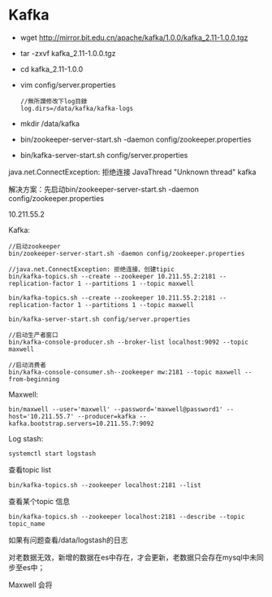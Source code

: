 # Kafka

* wget http://mirror.bit.edu.cn/apache/kafka/1.0.0/kafka_2.11-1.0.0.tgz

* tar -zxvf kafka_2.11-1.0.0.tgz

* cd kafka_2.11-1.0.0

* vim config/server.properties

  ````
  //無所謂修改下log目錄
  log.dirs=/data/kafka/kafka-logs
  ````

* mkdir /data/kafka

* bin/zookeeper-server-start.sh -daemon config/zookeeper.properties

* bin/kafka-server-start.sh config/server.properties

java.net.ConnectException: 拒绝连接 JavaThread "Unknown thread"  kafka 

解决方案：先启动bin/zookeeper-server-start.sh -daemon config/zookeeper.properties

10.211.55.2

Kafka:

````
//启动zookeeper
bin/zookeeper-server-start.sh -daemon config/zookeeper.properties
````

````
//java.net.ConnectException: 拒绝连接、创建tipic
bin/kafka-topics.sh --create --zookeeper 10.211.55.2:2181 --replication-factor 1 --partitions 1 --topic maxwell

bin/kafka-topics.sh --create --zookeeper 10.211.55.2:2181 --replication-factor 1 --partitions 1 --topic maxwell
````

````
bin/kafka-server-start.sh config/server.properties
````

````
//启动生产者窗口
bin/kafka-console-producer.sh --broker-list localhost:9092 --topic maxwell
````

````
//启动消费者
bin/kafka-console-consumer.sh--zookeeper mw:2181 --topic maxwell --from-beginning
````

Maxwell:

````
bin/maxwell --user='maxwell' --password='maxwell@password1' --host='10.211.55.7' --producer=kafka --kafka.bootstrap.servers=10.211.55.7:9092
````

Log stash:

````
systemctl start logstash
````

查看topic list

````
bin/kafka-topics.sh --zookeeper localhost:2181 --list
````

查看某个topic 信息

````
bin/kafka-topics.sh --zookeeper localhost:2181 --describe --topic topic_name
````

如果有问题查看/data/logstash的日志



对老数据无效，新增的数据在es中存在，才会更新，老数据只会存在mysql中未同步至es中；



Maxwell 会将



	